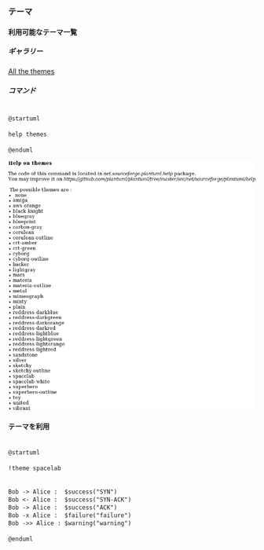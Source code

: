 ### テーマ

#### 利用可能なテーマ一覧

##### ギャラリー

[All the themes](https://the-lum.github.io/puml-themes-gallery/#all-the-themes)

##### コマンド

```plantuml

@startuml

help themes

@enduml

```

![アイコン](https://raw.githubusercontent.com/YA-androidapp/PlantUML-CheatSheet/main/img/help-themes.png "アイコン")

#### テーマを利用

```plantuml

@startuml

!theme spacelab


Bob -> Alice :  $success("SYN")
Bob <- Alice :  $success("SYN-ACK")
Bob -> Alice :  $success("ACK")
Bob -x Alice :  $failure("failure")
Bob ->> Alice : $warning("warning")

@enduml

```

